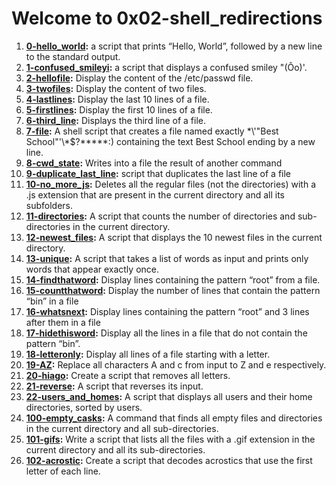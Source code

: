 # Welcome to 0x02-shell_redirections #
1. **[0-hello_world](https://github.com/SamuelAmihere/alx-system_engineering-devops/blob/master/0x02-shell_redirections/0-hello_world):** a script that prints “Hello, World”, followed by a new line to the standard output.
2. **[1-confused_smileyi](https://github.com/SamuelAmihere/alx-system_engineering-devops/blob/master/0x02-shell_redirections/1-confused_smiley):** a script that displays a confused smiley "(Ôo)'.
3. **[2-hellofile](https://github.com/SamuelAmihere/alx-system_engineering-devops/blob/master/0x02-shell_redirections/2-hellofile):** Display the content of the /etc/passwd file.
4. **[3-twofiles](https://github.com/SamuelAmihere/alx-system_engineering-devops/blob/master/0x02-shell_redirections/3-twofiles):** Display the content of two files.
5. **[4-lastlines](https://github.com/SamuelAmihere/alx-system_engineering-devops/blob/master/0x02-shell_redirections/4-lastlines):** Display the last 10 lines of a file.
6. **[5-firstlines](https://github.com/SamuelAmihere/alx-system_engineering-devops/blob/master/0x02-shell_redirections/5-firstlines):** Display the first 10 lines of a file.
7. **[6-third_line](https://github.com/SamuelAmihere/alx-system_engineering-devops/blob/master/0x02-shell_redirections/6-third_line):** Displays the third line of a file.
8. **[7-file](https://github.com/SamuelAmihere/alx-system_engineering-devops/blob/master/0x02-shell_redirections/7-file):** A shell script that creates a file named exactly \*\\'"Best School"\'\\*$\?\*\*\*\*\*:) containing the text Best School ending by a new line.
9. **[8-cwd_state](https://github.com/SamuelAmihere/alx-system_engineering-devops/blob/master/0x02-shell_redirections/8-cwd_state):** Writes into a file the result of another command 
10. **[9-duplicate_last_line](https://github.com/SamuelAmihere/alx-system_engineering-devops/blob/master/0x02-shell_redirections/9-duplicate_last_line):** script that duplicates the last line of a file
11. **[10-no_more_js](https://github.com/SamuelAmihere/alx-system_engineering-devops/blob/master/0x02-shell_redirections/10-no_more_js):** Deletes all the regular files (not the directories) with a .js extension that are present in the current directory and all its subfolders.
12. **[11-directories](https://github.com/SamuelAmihere/alx-system_engineering-devops/blob/master/0x02-shell_redirections/11-directories):** A script that counts the number of directories and sub-directories in the current directory.
13. **[12-newest_files](https://github.com/SamuelAmihere/alx-system_engineering-devops/blob/master/0x02-shell_redirections/12-newest_files):** A script that displays the 10 newest files in the current directory.
14. **[13-unique](https://github.com/SamuelAmihere/alx-system_engineering-devops/blob/master/0x02-shell_redirections/13-unique):** A script that takes a list of words as input and prints only words that appear exactly once.
15. **[14-findthatword](https://github.com/SamuelAmihere/alx-system_engineering-devops/blob/master/0x02-shell_redirections/14-findthatword):** Display lines containing the pattern “root” from a file.
16. **[15-countthatword](https://github.com/SamuelAmihere/alx-system_engineering-devops/blob/master/0x02-shell_redirections/15-countthatword):** Display the number of lines that contain the pattern “bin” in a file
17. **[16-whatsnext](https://github.com/SamuelAmihere/alx-system_engineering-devops/blob/master/0x02-shell_redirections/16-whatsnext):** Display lines containing the pattern “root” and 3 lines after them in a file
18. **[17-hidethisword](https://github.com/SamuelAmihere/alx-system_engineering-devops/blob/master/0x02-shell_redirections/17-hidethisword):** Display all the lines in a file that do not contain the pattern “bin”.
19. **[18-letteronly](https://github.com/SamuelAmihere/alx-system_engineering-devops/blob/master/0x02-shell_redirections/18-letteronly):** Display all lines of a file starting with a letter.
20. **[19-AZ](https://github.com/SamuelAmihere/alx-system_engineering-devops/blob/master/0x02-shell_redirections/19-AZ):** Replace all characters A and c from input to Z and e respectively.
21. **[20-hiago](https://github.com/SamuelAmihere/alx-system_engineering-devops/blob/master/0x02-shell_redirections/20-hiago):** Create a script that removes all letters.
22. **[21-reverse](https://github.com/SamuelAmihere/alx-system_engineering-devops/blob/master/0x02-shell_redirections/21-reverse):** A script that reverses its input.
23. **[22-users_and_homes](https://github.com/SamuelAmihere/alx-system_engineering-devops/blob/master/0x02-shell_redirections/22-users_and_homes):** A script that displays all users and their home directories, sorted by users.
24. **[100-empty_casks](https://github.com/SamuelAmihere/alx-system_engineering-devops/blob/master/0x02-shell_redirections/100-empty_casks):** A command that finds all empty files and directories in the current directory and all sub-directories.
25. **[101-gifs](https://github.com/SamuelAmihere/alx-system_engineering-devops/blob/master/0x02-shell_redirections/101-gifs):** Write a script that lists all the files with a .gif extension in the current directory and all its sub-directories.
26. **[102-acrostic](https://github.com/SamuelAmihere/alx-system_engineering-devops/blob/master/0x02-shell_redirections/102-acrostic):** Create a script that decodes acrostics that use the first letter of each line.
